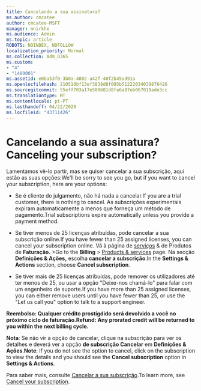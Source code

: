 ```yaml
---
title: Cancelando a sua assinatura?
ms.author: cmcatee
author: cmcatee-MSFT
manager: mnirkhe
ms.audience: Admin
ms.topic: article
ROBOTS: NOINDEX, NOFOLLOW
localization_priority: Normal
ms.collection: Adm_O365
ms.custom:
- "4"
- "1400001"
ms.assetid: e0ba53f0-3b0a-4082-a42f-40f2b45ad91a
ms.openlocfilehash: 210510bf13ef3838d8f005b51222034039876426
ms.sourcegitcommit: 55eff703a17e500681d8fa6a87eb067019ade3cc
ms.translationtype: MT
ms.contentlocale: pt-PT
ms.lasthandoff: 04/22/2020
ms.locfileid: "43711426"
---
```

# <a name="canceling-your-subscription"></a><span data-ttu-id="67b63-102">Cancelando a sua assinatura?</span><span class="sxs-lookup"><span data-stu-id="67b63-102">Canceling your subscription?</span></span>

<span data-ttu-id="67b63-103">Lamentamos vê-lo partir, mas se quiser cancelar a sua subscrição, aqui estão as suas opções:</span><span class="sxs-lookup"><span data-stu-id="67b63-103">We'll be sorry to see you go, but if you want to cancel your subscription, here are your options:</span></span>
  
- <span data-ttu-id="67b63-104">Se é cliente do julgamento, não há nada a cancelar.</span><span class="sxs-lookup"><span data-stu-id="67b63-104">If you are a trial customer, there is nothing to cancel.</span></span> <span data-ttu-id="67b63-105">As subscrições experimentais expiram automaticamente a menos que forneça um método de pagamento.</span><span class="sxs-lookup"><span data-stu-id="67b63-105">Trial subscriptions expire automatically unless you provide a payment method.</span></span>

- <span data-ttu-id="67b63-106">Se tiver menos de 25 licenças atribuídas, pode cancelar a sua subscrição online.</span><span class="sxs-lookup"><span data-stu-id="67b63-106">If you have fewer than 25 assigned licenses, you can cancel your subscription online.</span></span> <span data-ttu-id="67b63-107">Vá à página de [serviços](https://go.microsoft.com/fwlink/p/?linkid=842054) & de Produtos de **Faturação.** \></span><span class="sxs-lookup"><span data-stu-id="67b63-107">Go to the **Billing** \> [Products & services](https://go.microsoft.com/fwlink/p/?linkid=842054) page.</span></span> <span data-ttu-id="67b63-108">Na secção **Definições & Ações,** escolha **cancelar a subscrição**.</span><span class="sxs-lookup"><span data-stu-id="67b63-108">In the **Settings & Actions** section, choose **Cancel subscription**.</span></span>

- <span data-ttu-id="67b63-109">Se tiver mais de 25 licenças atribuídas, pode remover os utilizadores até ter menos de 25, ou usar a opção "Deixe-nos chamá-lo" para falar com um engenheiro de suporte.</span><span class="sxs-lookup"><span data-stu-id="67b63-109">If you have more than 25 assigned licenses, you can either remove users until you have fewer than 25, or use the "Let us call you" option to talk to a support engineer.</span></span>
  
<span data-ttu-id="67b63-110">**Reembolso: Qualquer crédito prostígdido será devolvido a você no próximo ciclo de faturação.**</span><span class="sxs-lookup"><span data-stu-id="67b63-110">**Refund: Any prorated credit will be returned to you within the next billing cycle.**</span></span> 

<span data-ttu-id="67b63-111">**Nota**: Se não vir a opção de cancelar, clique na subscrição para ver os detalhes e deverá ver a opção **de subscrição Cancelar** em **Definições & Ações**.</span><span class="sxs-lookup"><span data-stu-id="67b63-111">**Note**: If you do not see the option to cancel, click on the subscription to view the details and you should see the **Cancel subscription** option in **Settings & Actions**.</span></span> 

<span data-ttu-id="67b63-112">Para saber mais, consulte [Cancelar a sua subscrição](https://docs.microsoft.com/office365/admin/subscriptions-and-billing/cancel-your-subscription).</span><span class="sxs-lookup"><span data-stu-id="67b63-112">To learn more, see [Cancel your subscription](https://docs.microsoft.com/office365/admin/subscriptions-and-billing/cancel-your-subscription).</span></span>